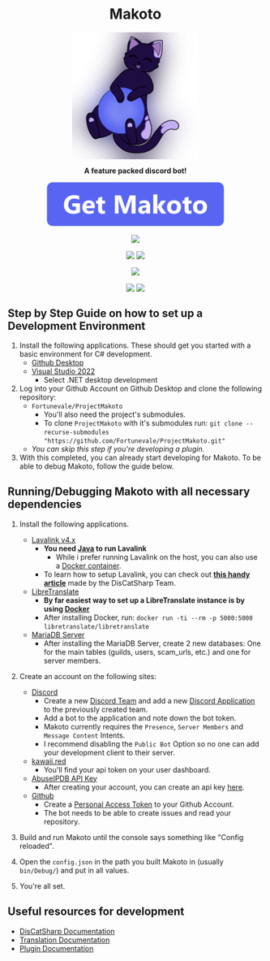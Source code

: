 <h1 align="center">Makoto</h1>
<p align="center"><img src="ProjectMakoto/Assets/Prod.png" width=250 align="center"></p>
<p align="center" style="font-weight:bold;">A feature packed discord bot!</p>
<a href="#getting-makoto" ><p align="center"><img src="ProjectMakoto/Assets/AddToServer.png" width=350 align="center"></p></a>

<p align="center"><img src="https://github.com/Fortunevale/ProjectMakoto/actions/workflows/dev.yml/badge.svg?branch=dev" align="center">
<p align="center"><img src="https://img.shields.io/github/contributors/Fortunevale/ProjectMakoto" align="center"> <img src="https://img.shields.io/github/issues-raw/Fortunevale/ProjectMakoto" align="center"></p>
<p align="center"><img src="https://wakatime.com/badge/github/Fortunevale/ProjectMakoto.svg" align="center"></p>

<p align="center"><img src="https://img.shields.io/github/stars/Fortunevale/ProjectMakoto?style=social" align="center"> <img src="https://img.shields.io/github/watchers/Fortunevale/ProjectMakoto?style=social" align="center"></p>

## Step by Step Guide on how to set up a Development Environment

1. Install the following applications. These should get you started with a basic environment for C# development.
    - [Github Desktop](https://desktop.github.com/)
    - [Visual Studio 2022](https://visualstudio.microsoft.com/vs/)
        - Select .NET desktop development
2. Log into your Github Account on Github Desktop and clone the following repository:
    - `Fortunevale/ProjectMakoto`
        - You'll also need the project's submodules.
        - To clone `ProjectMakoto` with it's submodules run: `git clone --recurse-submodules "https://github.com/Fortunevale/ProjectMakoto.git"`
    - _You can skip this step if you're developing a plugin._
3. With this completed, you can already start developing for Makoto. To be able to debug Makoto, follow the guide below.

## Running/Debugging Makoto with all necessary dependencies

1. Install the following applications.
    - [Lavalink v4.x](https://github.com/freyacodes/Lavalink)
        - **You need [Java](https://jdk.java.net/18/) to run Lavalink**
            - While i prefer running Lavalink on the host, you can also use a [Docker container](https://github.com/lavalink-devs/Lavalink#docker).
        - To learn how to setup Lavalink, you can check out **[this handy article](https://docs.dcs.aitsys.dev/articles/modules/audio/lavalink_v4/setup)** made by the DisCatSharp Team.
    - [LibreTranslate](https://github.com/LibreTranslate/LibreTranslate)
        - **By far easiest way to set up a LibreTranslate instance is by using [Docker](https://www.docker.com/)**
        - After installing Docker, run: `docker run -ti --rm -p 5000:5000 libretranslate/libretranslate`
    - [MariaDB Server](https://mariadb.org/download/)
        - After installing the MariaDB Server, create 2 new databases: One for the main tables (guilds, users, scam_urls, etc.) and one for server members.

2. Create an account on the following sites:
    - [Discord](https://discord.com)
        - Create a new [Discord Team](https://discord.com/developers/teams) and add a new [Discord Application](https://discord.com/developers/applications/) to the previously created team.
        - Add a bot to the application and note down the bot token.
        - Makoto currently requires the `Presence`, `Server Members` and `Message Content` Intents.
        - I recommend disabling the `Public Bot` Option so no one can add your development client to their server.
    - [kawaii.red](https://kawaii.red/)
        - You'll find your api token on your user dashboard.
    - [AbuseIPDB API Key](https://www.abuseipdb.com/account)
        - After creating your account, you can create an api key [here](https://www.abuseipdb.com/account/api).
    - [Github](https://github.com/)
        - Create a [Personal Access Token](https://github.com/settings/tokens) to your Github Account.
        - The bot needs to be able to create issues and read your repository.
3. Build and run Makoto until the console says something like "Config reloaded".
4. Open the `config.json` in the path you built Makoto in (usually `bin/Debug/`) and put in all values.
5. You're all set.

## Useful resources for development

- [DisCatSharp Documentation](https://docs.dcs.aitsys.dev/articles/preamble.html)
- [Translation Documentation](TRANSLATING.md)
- [Plugin Documentation](PLUGINS.md)